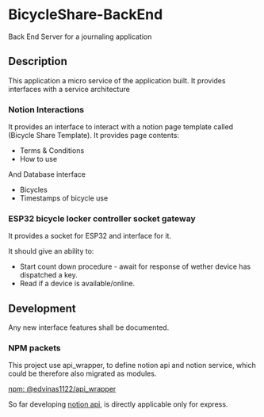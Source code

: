 # BicycleShare-BackEnd

Back End Server for a journaling application

## Description

This application a micro service of the application built.
It provides interfaces with a service architecture

### Notion Interactions

It provides an interface to interact with a notion page template called (Bicycle Share Template).
It provides page contents:

- Terms & Conditions
- How to use

And Database interface

- Bicycles
- Timestamps of bicycle use

### ESP32 bicycle locker controller socket gateway

It provides a socket for ESP32 and interface for it.

It should give an ability to:

- Start count down procedure - await for response of wether device has dispatched a key.
- Read if a device is available/online.

## Development

Any new interface features shall be documented.

### NPM packets

This project use api_wrapper, to define notion api and notion service, which could be therefore also migrated as modules.

[npm: @edvinas1122/api_wrapper](https://www.npmjs.com/package/@edvinas1122/api_wrapper)

So far developing [notion api](https://github.com/Edvinas1122/BicycleShare-BackEnd/tree/main/src/notion-api), is directly applicable only for express.